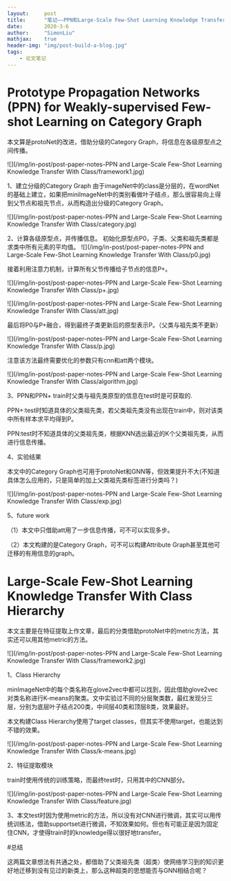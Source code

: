 ```yaml
---
layout:     post
title:      "笔记——PPN和Large-Scale Few-Shot Learning Knowledge Transfer With Class Hierarchy"
date:       2020-3-6
author:     "SimonLiu"
mathjax:    true
header-img: "img/post-build-a-blog.jpg"
tags:
    - 论文笔记
---
```

# Prototype Propagation Networks (PPN) for Weakly-supervised Few-shot Learning on Category Graph

本文算是protoNet的改进，借助分级的Category Graph，将信息在各级原型点之间传播。

![](/img/in-post/post-paper-notes-PPN and Large-Scale Few-Shot Learning Knowledge Transfer With Class/framework1.jpg)

1、建立分级的Category Graph
由于imageNet中的class是分层的，在wordNet的基础上建立，如果把miniImageNet中的类别看做叶子结点，那么很容易向上得到父节点和祖先节点，从而构造出分级的Category Graph。

![](/img/in-post/post-paper-notes-PPN and Large-Scale Few-Shot Learning Knowledge Transfer With Class/category.jpg)

2、计算各级原型点，并传播信息。
初始化原型点P0，子类、父类和祖先类都是求类中所有元素的平均值。
![](/img/in-post/post-paper-notes-PPN and Large-Scale Few-Shot Learning Knowledge Transfer With Class/p0.jpg)

接着利用注意力机制，计算所有父节传播给子节点的信息P+。

![](/img/in-post/post-paper-notes-PPN and Large-Scale Few-Shot Learning Knowledge Transfer With Class/p+.jpg)

![](/img/in-post/post-paper-notes-PPN and Large-Scale Few-Shot Learning Knowledge Transfer With Class/att.jpg)

最后将P0与P+融合，得到最终子类更新后的原型表示P。（父类与祖先类不更新）

![](/img/in-post/post-paper-notes-PPN and Large-Scale Few-Shot Learning Knowledge Transfer With Class/p.jpg)

注意该方法最终需要优化的参数只有cnn和att两个模块。

![](/img/in-post/post-paper-notes-PPN and Large-Scale Few-Shot Learning Knowledge Transfer With Class/algorithm.jpg)

3、PPN和PPN+
train时父类与祖先类原型的信息在test时是可获取的.

PPN+:test时知道具体的父类祖先类，若父类祖先类没有出现在train中，则对该类中所有样本求平均得到P。

PPN:test时不知道具体的父类祖先类，根据KNN选出最近的K个父类祖先类，从而进行信息传播。

4、实验结果

本文中的Category Graph也可用于protoNet和GNN等，但效果提升不大(不知道具体怎么应用的，只是简单的加上父类祖先类标签进行分类吗？)

![](/img/in-post/post-paper-notes-PPN and Large-Scale Few-Shot Learning Knowledge Transfer With Class/exp.jpg)

5、future work

（1）本文中只借助att用了一步信息传播，可不可以实现多步。

（2）本文构建的是Category Graph，可不可以构建Attribute Graph甚至其他可迁移的有用信息的graph。


# Large-Scale Few-Shot Learning Knowledge Transfer With Class Hierarchy

本文主要是在特征提取上作文章，最后的分类借助protoNet中的metric方法，其实还可以用其他metric的方法。

![](/img/in-post/post-paper-notes-PPN and Large-Scale Few-Shot Learning Knowledge Transfer With Class/framework2.jpg)

1、Class Hierarchy

minImageNet中的每个类名称在glove2vec中都可以找到，因此借助glove2vec对类名称进行K-means的聚类。文中实验过不同的分层聚类数，最红发现分三层，分别为底层叶子结点200类，中间层40类和顶层8类，效果最好。

本文构建Class Hierarchy使用了target classes，但其实不使用target，也能达到不错的效果。

![](/img/in-post/post-paper-notes-PPN and Large-Scale Few-Shot Learning Knowledge Transfer With Class/k-means.jpg)

2、特征提取模块

train时使用传统的训练策略，而最终test时，只用其中的CNN部分。

![](/img/in-post/post-paper-notes-PPN and Large-Scale Few-Shot Learning Knowledge Transfer With Class/feature.jpg)

3、本文test时因为使用metric的方法，所以没有对CNN进行微调，其实可以用传统训练法，借助supportset进行微调，不知效果如何。但也有可能正是因为固定住CNN，才使得train时的knowledge得以很好地transfer。

#总结

这两篇文章想法有共通之处，都借助了父类祖先类（超类）使网络学习到的知识更好地迁移到没有见过的新类上，那么这种超类的思想能否与GNN相结合呢？